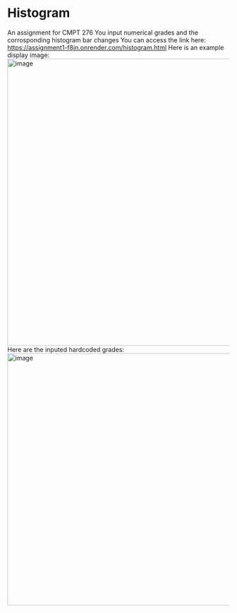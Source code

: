 ﻿# Histogram
An assignment for CMPT 276 
You input numerical grades and the corrosponding histogram bar changes 
You can access the link here: https://assignment1-f8jn.onrender.com/histogram.html 
Here is an example display image:
<img width="651" alt="image" src="https://github.com/Lepre-CHAU-n/histogram/assets/71118130/4892b7ce-2d2f-47e9-a6cf-01a7d0ac83a9">
Here are the inputed hardcoded grades: 
<img width="572" alt="image" src="https://github.com/Lepre-CHAU-n/histogram/assets/71118130/06df8943-2a55-40dc-9b13-337c92bfa20a">


